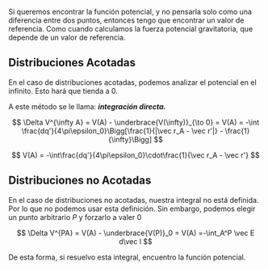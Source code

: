 Si queremos encontrar la función potencial, y no pensarla solo como una diferencia entre dos puntos, entonces tengo que encontrar un valor de referencia. Como cuando calculamos la fuerza potencial gravitatoria, que depende de un valor de referencia.

## Distribuciones Acotadas

En el caso de distribuciones acotadas, podemos analizar el potencial en el infinito. Esto hará que tienda a 0.

A este método se le llama: ***integración directa.***

$$
\Delta V^{\infty A} = V(A) - \underbrace{V(\infty)}_{\to 0} = V(A) = -\int \frac{dq'}{4\pi\epsilon_0}\Bigg[\frac{1}{|\vec r_A - \vec r'|} - \frac{1}{\infty}\Bigg]
$$

$$
V(A) = -\int\frac{dq'}{4\pi\epsilon_0}\cdot\frac{1}{\vec r_A - \vec r'}
$$

## Distribuciones no Acotadas

En el caso de distribuciones no acotadas, nuestra integral no está definida. Por lo que no podemos usar esta definición. Sin embargo, podemos elegir un punto arbitrario $P$ y forzarlo a valer $0$

$$
\Delta V^{PA} = V(A) - \underbrace{V(P)}_0 = V(A) =-\int_A^P \vec E d\vec l
$$

De esta forma, si resuelvo esta integral, encuentro la función potencial.
